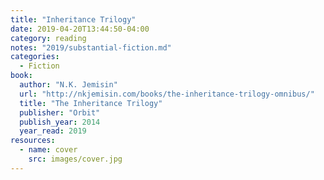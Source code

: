 ```yaml
---
title: "Inheritance Trilogy"
date: 2019-04-20T13:44:50-04:00
category: reading
notes: "2019/substantial-fiction.md"
categories:
  - Fiction
book:
  author: "N.K. Jemisin"
  url: "http://nkjemisin.com/books/the-inheritance-trilogy-omnibus/"
  title: "The Inheritance Trilogy"
  publisher: "Orbit"
  publish_year: 2014
  year_read: 2019
resources:
  - name: cover
    src: images/cover.jpg
---
```


